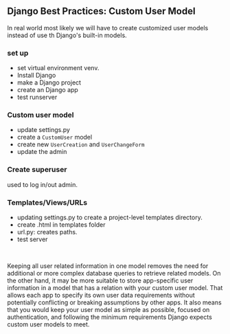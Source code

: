## Django Best Practices: Custom User Model

In real world most likely we will have to create customized user models instead of use th Django's built-in models.

### set up

- set virtual environment venv.
- Install Django
- make a Django project
- create an Django app
- test runserver


### Custom user model

- update settings.py
- create a ```CustomUser``` model
- create new ```UserCreation``` and ```UserChangeForm```
- update the admin

### Create superuser
used to log in/out admin.

### Templates/Views/URLs

- updating settings.py to create a project-level templates directory. 
- create .html in templates folder
- url.py: creates paths.
- test server

<br>

<p> 

  Keeping all user related information in one model removes the need for additional or more complex database queries to retrieve related models. 
  On the other hand, it may be more suitable to store app-specific user information in a model that has a relation with your custom user model. 
  That allows each app to specify its own user data requirements without potentially conflicting or breaking assumptions by other apps. 
  It also means that you would keep your user model as simple as possible, focused on authentication, and following the minimum requirements Django expects custom user models to meet.
  
</p>

